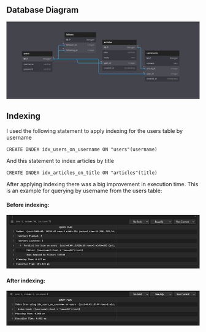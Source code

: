 ## Database Diagram
<img src="/DB Diagram.png"/>

## Indexing
I used the following statement to apply indexing for the users table by username
```
CREATE INDEX idx_users_on_username ON "users"(username)
```
And this statement to index articles by title
```
CREATE INDEX idx_articles_on_title ON "articles"(title)
```

After applying indexing there was a big improvement in execution time. This is an example for querying by username from the users table:
#### Before indexing:
<img src="/Without Indexing.png"/>

#### After indexing:
<img src="/With Indexing.png"/>
